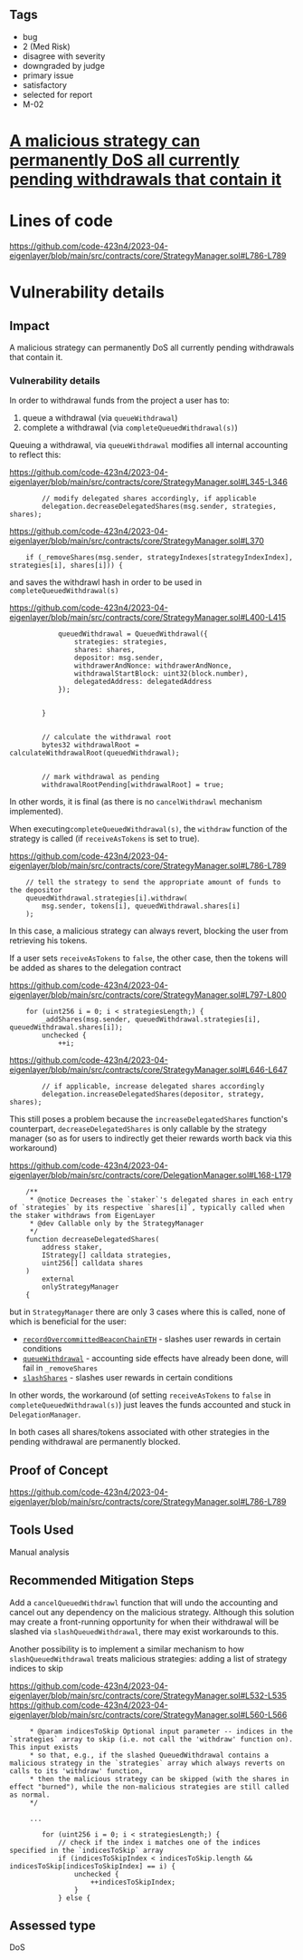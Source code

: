## Tags

- bug
- 2 (Med Risk)
- disagree with severity
- downgraded by judge
- primary issue
- satisfactory
- selected for report
- M-02

# [A malicious strategy can permanently DoS all currently pending withdrawals that contain it](https://github.com/code-423n4/2023-04-eigenlayer-findings/issues/132) 

# Lines of code

https://github.com/code-423n4/2023-04-eigenlayer/blob/main/src/contracts/core/StrategyManager.sol#L786-L789


# Vulnerability details

## Impact

A malicious strategy can permanently DoS all currently pending withdrawals that contain it. 

### Vulnerability details

In order to withdrawal funds from the project a user has to:
1. queue a withdrawal (via `queueWithdrawal`)
2. complete a withdrawal (via `completeQueuedWithdrawal(s)`)

Queuing a withdrawal, via `queueWithdrawal` modifies all internal accounting to reflect this:

https://github.com/code-423n4/2023-04-eigenlayer/blob/main/src/contracts/core/StrategyManager.sol#L345-L346
```Solidity
        // modify delegated shares accordingly, if applicable
        delegation.decreaseDelegatedShares(msg.sender, strategies, shares);
```

https://github.com/code-423n4/2023-04-eigenlayer/blob/main/src/contracts/core/StrategyManager.sol#L370
```Solidity
    if (_removeShares(msg.sender, strategyIndexes[strategyIndexIndex], strategies[i], shares[i])) {
```

and saves the withdrawl hash in order to be used in `completeQueuedWithdrawal(s)`

https://github.com/code-423n4/2023-04-eigenlayer/blob/main/src/contracts/core/StrategyManager.sol#L400-L415
```Solidity
            queuedWithdrawal = QueuedWithdrawal({
                strategies: strategies,
                shares: shares,
                depositor: msg.sender,
                withdrawerAndNonce: withdrawerAndNonce,
                withdrawalStartBlock: uint32(block.number),
                delegatedAddress: delegatedAddress
            });


        }


        // calculate the withdrawal root
        bytes32 withdrawalRoot = calculateWithdrawalRoot(queuedWithdrawal);


        // mark withdrawal as pending
        withdrawalRootPending[withdrawalRoot] = true;
```

In other words, it is final (as there is no `cancelWithdrawl` mechanism implemented).

When executing`completeQueuedWithdrawal(s)`, the `withdraw` function of the strategy is called (if `receiveAsTokens` is set to true).

https://github.com/code-423n4/2023-04-eigenlayer/blob/main/src/contracts/core/StrategyManager.sol#L786-L789
```Solidity
    // tell the strategy to send the appropriate amount of funds to the depositor
    queuedWithdrawal.strategies[i].withdraw(
        msg.sender, tokens[i], queuedWithdrawal.shares[i]
    );
```

In this case, a malicious strategy can always revert, blocking the user from retrieving his tokens.

If a user sets `receiveAsTokens` to `false`, the other case, then the tokens will be added as shares to the delegation contract

https://github.com/code-423n4/2023-04-eigenlayer/blob/main/src/contracts/core/StrategyManager.sol#L797-L800
```Solidity
    for (uint256 i = 0; i < strategiesLength;) {
        _addShares(msg.sender, queuedWithdrawal.strategies[i], queuedWithdrawal.shares[i]);
        unchecked {
            ++i;
```

https://github.com/code-423n4/2023-04-eigenlayer/blob/main/src/contracts/core/StrategyManager.sol#L646-L647
```Solidity
        // if applicable, increase delegated shares accordingly
        delegation.increaseDelegatedShares(depositor, strategy, shares);
```

This still poses a problem because the `increaseDelegatedShares` function's counterpart, `decreaseDelegatedShares` is only callable by the strategy manager (so as for users to indirectly get theier rewards worth back via this workaround)

https://github.com/code-423n4/2023-04-eigenlayer/blob/main/src/contracts/core/DelegationManager.sol#L168-L179
```Solidity
    /**
     * @notice Decreases the `staker`'s delegated shares in each entry of `strategies` by its respective `shares[i]`, typically called when the staker withdraws from EigenLayer
     * @dev Callable only by the StrategyManager
     */
    function decreaseDelegatedShares(
        address staker,
        IStrategy[] calldata strategies,
        uint256[] calldata shares
    )
        external
        onlyStrategyManager
    {
```

but in `StrategyManager` there are only 3 cases where this is called, none of which is beneficial for the user:
 - [`recordOvercommittedBeaconChainETH`](https://github.com/code-423n4/2023-04-eigenlayer/blob/main/src/contracts/core/StrategyManager.sol#L205) - slashes user rewards in certain conditions
 - [`queueWithdrawal`](https://github.com/code-423n4/2023-04-eigenlayer/blob/main/src/contracts/core/StrategyManager.sol#L346) - accounting side effects have already been done, will fail in `_removeShares`
 - [`slashShares`](https://github.com/code-423n4/2023-04-eigenlayer/blob/main/src/contracts/core/StrategyManager.sol#L346) - slashes user rewards in certain conditions


In other words, the workaround (of setting `receiveAsTokens` to `false` in `completeQueuedWithdrawal(s)`) just leaves the funds accounted and stuck in `DelegationManager`.

In both cases all shares/tokens associated with other strategies in the pending withdrawal are permanently blocked.

## Proof of Concept

https://github.com/code-423n4/2023-04-eigenlayer/blob/main/src/contracts/core/StrategyManager.sol#L786-L789

## Tools Used

Manual analysis

## Recommended Mitigation Steps

Add a `cancelQueuedWithdrawl` function that will undo the accounting and cancel out any dependency on the malicious strategy. Although this solution may create a front-running opportunity for when their withdrawal will be slashed via `slashQueuedWithdrawal`, there may exist workarounds to this.

Another possibility is to implement a similar mechanism to how `slashQueuedWithdrawal` treats malicious strategies: adding a list of strategy indices to skip

https://github.com/code-423n4/2023-04-eigenlayer/blob/main/src/contracts/core/StrategyManager.sol#L532-L535
https://github.com/code-423n4/2023-04-eigenlayer/blob/main/src/contracts/core/StrategyManager.sol#L560-L566
```Solidity
     * @param indicesToSkip Optional input parameter -- indices in the `strategies` array to skip (i.e. not call the 'withdraw' function on). This input exists
     * so that, e.g., if the slashed QueuedWithdrawal contains a malicious strategy in the `strategies` array which always reverts on calls to its 'withdraw' function,
     * then the malicious strategy can be skipped (with the shares in effect "burned"), while the non-malicious strategies are still called as normal.
     */
     
     ...

        for (uint256 i = 0; i < strategiesLength;) {
            // check if the index i matches one of the indices specified in the `indicesToSkip` array
            if (indicesToSkipIndex < indicesToSkip.length && indicesToSkip[indicesToSkipIndex] == i) {
                unchecked {
                    ++indicesToSkipIndex;
                }
            } else {     
```


## Assessed type

DoS